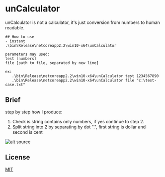 # unCalculator

unCalculator is not a calculator, it's just conversion from numbers to human readable.

```
## How to use
- instant
.\bin\Release\netcoreapp2.2\win10-x64\unCalculator

parameters may used:
test [numbers]
file [path to file, separated by new line]

ex:
   .\bin\Release\netcoreapp2.2\win10-x64\unCalculator test 1234567890
   .\bin\Release\netcoreapp2.2\win10-x64\unCalculator file "c:\test-case.txt"
```

## Brief

step by step how I produce:
1. Check is string contains only numbers, if yes continue to step 2.
2. Split string into 2 by separating by dot ".", first string is dollar and second is cent 


![alt source](https://minecraft-statistic.net/en/og/player/adfaf.png)




## License
[MIT](https://choosealicense.com/licenses/mit/)